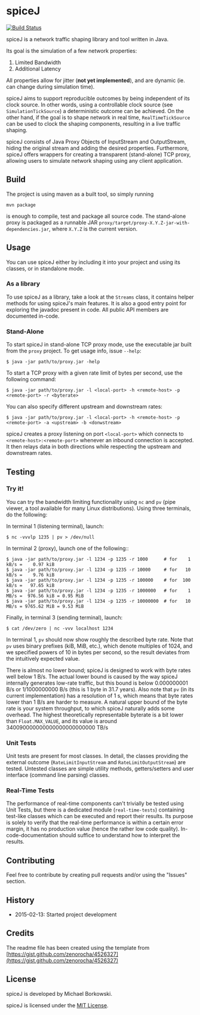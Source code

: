 # spiceJ

[![Build Status](https://travis-ci.org/michael-borkowski/spiceJ.svg?branch=master)](https://travis-ci.org/michael-borkowski/spiceJ)

spiceJ is a network traffic shaping library and tool written in Java.

Its goal is the simulation of a few network properties:

1. Limited Bandwidth
1. Additional Latency

All properties allow for jitter (**not yet implemented**), and are dynamic (ie. can change during simulation time).

spiceJ aims to support reproducible outcomes by being independent of its clock source. In other words, using a controllable clock source (see `SimulationTickSource`) a deterministic outcome can be achieved. On the other hand, if the goal is to shape network in real time, `RealTimeTickSource` can be used to clock the shaping components, resulting in a live traffic shaping.

spiceJ consists of Java Proxy Objects of InputStream and OutputStream, hiding the original stream and adding the desired properties. Furthermore, spiceJ offers wrappers for creating a transparent (stand-alone) TCP proxy, allowing users to simulate network shaping using any client application.

## Build

The project is using maven as a built tool, so simply running

    mvn package

is enough to compile, test and package all source code. The stand-alone proxy is packaged as a runnable JAR `proxy/target/proxy-X.Y.Z-jar-with-dependencies.jar`, where `X.Y.Z` is the current version.

## Usage

You can use spiceJ either by including it into your project and using its classes, or in standalone mode.

### As a library

To use spiceJ as a library, take a look at the `Streams` class, it contains helper methods for using spiceJ's main features. It is also a good entry point for exploring the javadoc present in code. All public API members are documented in-code.

### Stand-Alone 

To start spiceJ in stand-alone TCP proxy mode, use the executable jar built from the `proxy` project. To get usage info, issue `--help`:

    $ java -jar path/to/proxy.jar -help

To start a TCP proxy with a given rate limit of bytes per second, use the following command:

    $ java -jar path/to/proxy.jar -l <local-port> -h <remote-host> -p <remote-port> -r <byterate>

You can also specify different upstream and downstream rates:

    $ java -jar path/to/proxy.jar -l <local-port> -h <remote-host> -p <remote-port> -a <upstream> -b <donwstream>

spiceJ creates a proxy listening on port `<local-port>` which connects to `<remote-host>:<remote-port>` whenever an inbound connection is accepted. It then relays data in both directions while respecting the upstream and downstream rates.

## Testing

### Try it!

You can try the bandwidth limiting functionality using `nc` and `pv` (pipe viewer, a tool available for many Linux distributions). Using three terminals, do the following:

In terminal 1 (listening terminal), launch:

    $ nc -vvvlp 1235 | pv > /dev/null

In terminal 2 (proxy), launch one of the following::

    $ java -jar path/to/proxy.jar -l 1234 -p 1235 -r 1000      # for    1 kB/s =    0.97 kiB
    $ java -jar path/to/proxy.jar -l 1234 -p 1235 -r 10000     # for   10 kB/s =    9.76 kiB
    $ java -jar path/to/proxy.jar -l 1234 -p 1235 -r 100000    # for  100 kB/s =   97.65 kiB
    $ java -jar path/to/proxy.jar -l 1234 -p 1235 -r 1000000   # for    1 MB/s =  976.56 kiB = 0.95 MiB 
    $ java -jar path/to/proxy.jar -l 1234 -p 1235 -r 10000000  # for   10 MB/s = 9765.62 MiB = 9.53 MiB

Finally, in terminal 3 (sending terminal), launch:

    $ cat /dev/zero | nc -vvv localhost 1234

In terminal 1, `pv` should now show roughly the described byte rate. Note that `pv` uses binary prefixes (kiB, MiB, etc.), which denote multiples of 1024, and we specified powers of 10 in bytes per second, so the result deviates from the intuitively expected value.

There is almost no lower bound; spiceJ is designed to work with byte rates well below 1 B/s. The actual lower bound is caused by the way spiceJ internally generates low-rate traffic, but this bound is below 0.000000001 B/s  or 1/1000000000 B/s (this is 1 byte in 31.7 years). Also note that `pv` (in its current implementation) has a resolution of 1 s, which means that byte rates lower than 1 B/s are harder to measure. A natural upper bound of the byte rate is your system throughput, to which spiceJ naturally adds some overhead. The highest theoretically representable byterate is a bit lower than `Float.MAX_VALUE`, and its value is around 340090000000000000000000000 TB/s

### Unit Tests

Unit tests are present for most classes. In detail, the classes providing the external outcome (`RateLimitInputStream` and `RateLimitOutputStream`) are tested. Untested classes are simple utility methods, getters/setters and user interface (command line parsing) classes.

### Real-Time Tests

The performance of real-time components can't trivially be tested using Unit Tests, but there is a dedicated module (`real-time-tests`) containing test-like classes which can be executed and report their results. Its purpose is solely to verify that the real-time performance is within a certain error margin, it has no production value (hence the rather low code quality). In-code-documentation should suffice to understand how to interpret the results.

## Contributing

Feel free to contribute by creating pull requests and/or using the "Issues" section.

## History

- 2015-02-13: Started project development

## Credits

The readme file has been created using the template from [https://gist.github.com/zenorocha/4526327](https://gist.github.com/zenorocha/4526327)

## License

spiceJ is developed by Michael Borkowski.

spiceJ is licensed under the [MIT License](http://opensource.org/licenses/MIT).

